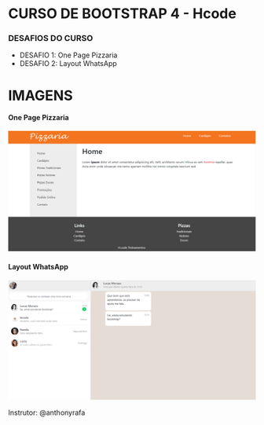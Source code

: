 <h1> CURSO DE BOOTSTRAP 4 - Hcode  </h1>

<h3> DESAFIOS DO CURSO</h3>
<ul>
    <li> DESAFIO 1: One Page Pizzaria</li>
    <li> DESAFIO 2: Layout WhatsApp </li>
</ul>

<h1> IMAGENS </h1>
<h4> One Page Pizzaria </h4>
<img src="Desafio1/Desafio1.png">
<br>
<h4> Layout WhatsApp  </h4>
<img src="Desafio2/Desafio2.png">

Instrutor: @anthonyrafa
